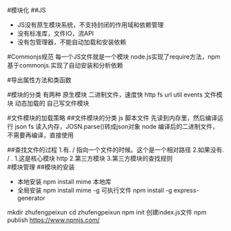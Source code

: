 #模块化
##JS
- JS没有原生模块系统，不支持封闭的作用域和依赖管理
- 没有标准库，文件IO，流API
- 没有包管理器，不能自动加载和安装依赖 

#Commonjs规范
每一个JS文件就是一个模块
node.js实现了require方法，npm基于commonjs.实现了自动安装和分析依赖

#导出属性方法和类函数

#模块的分类 
有两种
原生模块 二进制文件，速度快 http fs url util events
文件模块 动态加载的 自己写文件模块

#文件模块的加载策略
##文件模块的分类
js 脚本文件 先读到内存里，然后编译运行
json fs 读入内存，JOSN.parse()转成json对象
node 编译后的二进制文件，不需要再编译，直接使用

##查找文件的过程
1.有. / 指向一个文件的时候。这个是一个相对路径 
2.如果没有. / . 
   1.这是核心模块 http
   2.第三方模块
3.第三方模块的查找规则   
#模块管理
##模块的安装
- 本地安装
npm install mime
本地库
- 全局安装
npm install mime -g
可执行文件
npm install -g express-generator

mkdir zhufengpeixun
cd zhufengpeixun
npm init
创建index.js文件
npm publish
https://www.npmjs.com/


